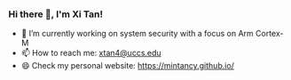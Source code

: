 ### Hi there 👋, I'm Xi Tan!

<!--
**mintancy/mintancy** is a ✨ _special_ ✨ repository because its `README.md` (this file) appears on your GitHub profile.

Here are some ideas to get you started:

- 🔭 I’m currently working on ...
- 🌱 I’m currently learning ...
- 👯 I’m looking to collaborate on ...
- 🤔 I’m looking for help with ...
- 💬 Ask me about ...
- 📫 How to reach me: ...
- 😄 Pronouns: ...
- ⚡ Fun fact: ...
-->

- 🔭 I’m currently working on system security with a focus on Arm Cortex-M
- 📫 How to reach me: xtan4@uccs.edu 
- 😄 Check my personal website: https://mintancy.github.io/

<!--### Stats

![GitHub stats](https://github-readme-stats.vercel.app/api?username=mintancy&count_private=true)  -->
